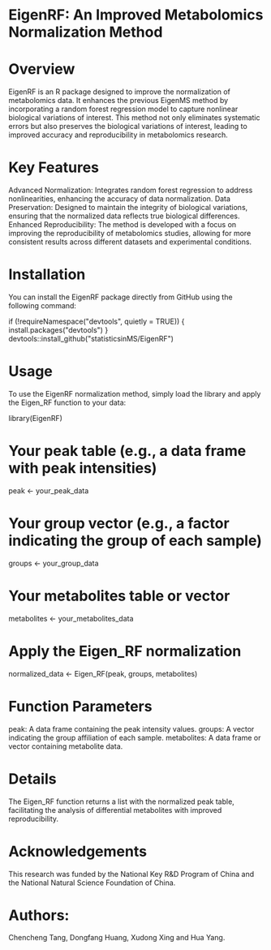 # EigenRF: An Improved Metabolomics Normalization Method

# Overview
EigenRF is an R package designed to improve the normalization of metabolomics data. It enhances the previous EigenMS method by incorporating a random forest regression model to capture nonlinear biological variations of interest. This method not only eliminates systematic errors but also preserves the biological variations of interest, leading to improved accuracy and reproducibility in metabolomics research.

# Key Features
Advanced Normalization: Integrates random forest regression to address nonlinearities, enhancing the accuracy of data normalization.
Data Preservation: Designed to maintain the integrity of biological variations, ensuring that the normalized data reflects true biological differences.
Enhanced Reproducibility: The method is developed with a focus on improving the reproducibility of metabolomics studies, allowing for more consistent results across different datasets and experimental conditions.

# Installation
You can install the EigenRF package directly from GitHub using the following command:

if (!requireNamespace("devtools", quietly = TRUE)) {
  install.packages("devtools")
}
devtools::install_github("statisticsinMS/EigenRF")

# Usage
To use the EigenRF normalization method, simply load the library and apply the Eigen_RF function to your data:

library(EigenRF)

# Your peak table (e.g., a data frame with peak intensities)
peak <- your_peak_data

# Your group vector (e.g., a factor indicating the group of each sample)
groups <- your_group_data

# Your metabolites table or vector
metabolites <- your_metabolites_data

# Apply the Eigen_RF normalization
normalized_data <- Eigen_RF(peak, groups, metabolites)

# Function Parameters
peak: A data frame containing the peak intensity values.
groups: A vector indicating the group affiliation of each sample.
metabolites: A data frame or vector containing metabolite data.

# Details
The Eigen_RF function returns a list with the normalized peak table, facilitating the analysis of differential metabolites with improved reproducibility.

# Acknowledgements
This research was funded by the National Key R&D Program of China and the National Natural Science Foundation of China.

# Authors:
Chencheng Tang, Dongfang Huang, Xudong Xing and Hua Yang.
